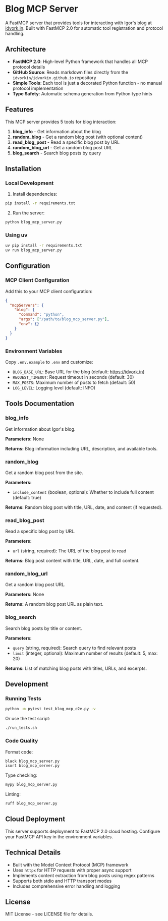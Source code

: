 # Blog MCP Server

A FastMCP server that provides tools for interacting with Igor's blog at [idvork.in](https://idvork.in). Built with FastMCP 2.0 for automatic tool registration and protocol handling.

## Architecture

- **FastMCP 2.0**: High-level Python framework that handles all MCP protocol details
- **GitHub Source**: Reads markdown files directly from the `idvorkin/idvorkin.github.io` repository 
- **Simple Tools**: Each tool is just a decorated Python function - no manual protocol implementation
- **Type Safety**: Automatic schema generation from Python type hints

## Features

This MCP server provides 5 tools for blog interaction:

1. **blog_info** - Get information about the blog
2. **random_blog** - Get a random blog post (with optional content)
3. **read_blog_post** - Read a specific blog post by URL
4. **random_blog_url** - Get a random blog post URL
5. **blog_search** - Search blog posts by query

## Installation

### Local Development

1. Install dependencies:
```bash
pip install -r requirements.txt
```

2. Run the server:
```bash
python blog_mcp_server.py
```

### Using uv

```bash
uv pip install -r requirements.txt
uv run blog_mcp_server.py
```

## Configuration

### MCP Client Configuration

Add this to your MCP client configuration:

```json
{
  "mcpServers": {
    "blog": {
      "command": "python",
      "args": ["/path/to/blog_mcp_server.py"],
      "env": {}
    }
  }
}
```

### Environment Variables

Copy `.env.example` to `.env` and customize:

- `BLOG_BASE_URL`: Base URL for the blog (default: https://idvork.in)
- `REQUEST_TIMEOUT`: Request timeout in seconds (default: 30)
- `MAX_POSTS`: Maximum number of posts to fetch (default: 50)
- `LOG_LEVEL`: Logging level (default: INFO)

## Tools Documentation

### blog_info

Get information about Igor's blog.

**Parameters:** None

**Returns:** Blog information including URL, description, and available tools.

### random_blog

Get a random blog post from the site.

**Parameters:**
- `include_content` (boolean, optional): Whether to include full content (default: true)

**Returns:** Random blog post with title, URL, date, and content (if requested).

### read_blog_post

Read a specific blog post by URL.

**Parameters:**
- `url` (string, required): The URL of the blog post to read

**Returns:** Blog post content with title, URL, date, and full content.

### random_blog_url

Get a random blog post URL.

**Parameters:** None

**Returns:** A random blog post URL as plain text.

### blog_search

Search blog posts by title or content.

**Parameters:**
- `query` (string, required): Search query to find relevant posts
- `limit` (integer, optional): Maximum number of results (default: 5, max: 20)

**Returns:** List of matching blog posts with titles, URLs, and excerpts.

## Development

### Running Tests

```bash
python -m pytest test_blog_mcp_e2e.py -v
```

Or use the test script:

```bash
./run_tests.sh
```

### Code Quality

Format code:
```bash
black blog_mcp_server.py
isort blog_mcp_server.py
```

Type checking:
```bash
mypy blog_mcp_server.py
```

Linting:
```bash
ruff blog_mcp_server.py
```

## Cloud Deployment

This server supports deployment to FastMCP 2.0 cloud hosting. Configure your FastMCP API key in the environment variables.

## Technical Details

- Built with the Model Context Protocol (MCP) framework
- Uses `httpx` for HTTP requests with proper async support
- Implements content extraction from blog posts using regex patterns
- Supports both stdio and HTTP transport modes
- Includes comprehensive error handling and logging

## License

MIT License - see LICENSE file for details.